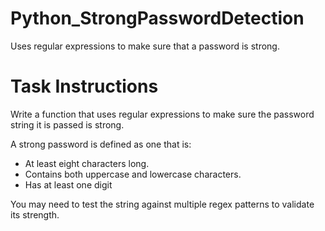 # Python_StrongPasswordDetection
Uses regular expressions to make sure that a password is strong.

# Task Instructions
Write a function that uses regular expressions to make sure the password string it is passed is strong. 

A strong password is defined as one that is:
* At least eight characters long.
* Contains both uppercase and lowercase characters.
* Has at least one digit
 
You may need to test the string against multiple regex patterns to validate its strength.